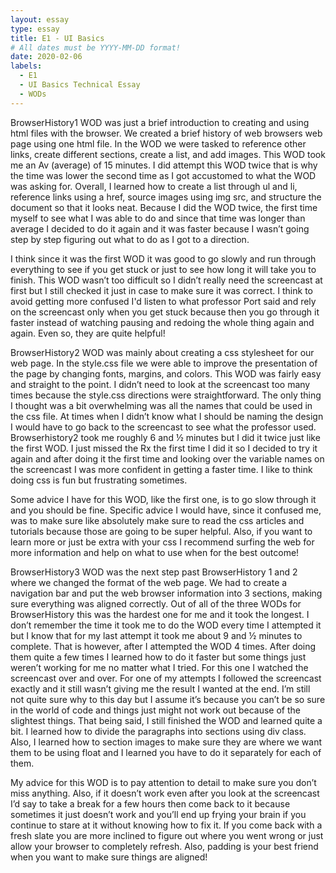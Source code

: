 ```yaml
---
layout: essay
type: essay
title: E1 - UI Basics
# All dates must be YYYY-MM-DD format!
date: 2020-02-06
labels:
  - E1
  - UI Basics Technical Essay
  - WODs
---
```

BrowserHistory1 WOD was just a brief introduction to creating and using html files with the browser. We created a brief history of web browsers web page using one html file. In the WOD we were tasked to reference other links, create different sections, create a list, and add images. This WOD took me an Av (average) of 15 minutes. I did attempt this WOD twice that is why the time was lower the second time as I got accustomed to what the WOD was asking for. Overall, I learned how to create a list through ul and li,  reference links using a href, source images using img src, and structure the document so that it looks neat. Because I did the WOD twice, the first time myself to see what I was able to do and since that time was longer than average I decided to do it again and it was faster because I wasn’t going step by step figuring out what to do as I got to a direction. 

I think since it was the first WOD it was good to go slowly and run through everything to see if you get stuck or just to see how long it will take you to finish. This WOD wasn’t too difficult so I didn’t really need the screencast at first but I still checked it just in case to make sure it was correct. I think to avoid getting more confused I'd listen to what professor Port said and rely on the screencast only when you get stuck because then you go through it faster instead of watching pausing and redoing the whole thing again and again. Even so, they are quite helpful! 

BrowserHistory2 WOD was mainly about creating a css stylesheet for our web page. In the style.css file we were able to improve the presentation of the page by changing fonts, margins, and colors. This WOD was fairly easy and straight to the point. I didn’t need to look at the screencast too many times because the style.css directions were straightforward. The only thing I thought was a bit overwhelming was all the names that could be used in the css file. At times when I didn’t know what I should be naming the design I would have to go back to the screencast to see what the professor used. Browserhistory2 took me roughly 6 and ½ minutes but I did it twice just like the first WOD. I just missed the Rx the first time I did it so I decided to try it again and after doing it the first time and looking over the variable names on the screencast I was more confident in getting a faster time. I like to think doing css is fun but frustrating sometimes. 

Some advice I have for this WOD, like the first one, is to go slow through it and you should be fine. Specific advice I would have, since it confused me, was to make sure like absolutely make sure to read the css articles and tutorials because those are going to be super helpful. Also, if you want to learn more or just be extra with your css I recommend surfing the web for more information and help on what to use when for the best outcome! 

BrowserHistory3 WOD was the next step past BrowserHistory 1 and 2 where we changed the format of the web page. We had to create a navigation bar and put the web browser information into 3 sections, making sure everything was aligned correctly. Out of all of the three WODs for BrowserHistory this was the hardest one for me and it took the longest. I don’t remember the time it took me to do the WOD every time I attempted it but I know that for my last attempt it took me about 9 and ½ minutes to complete. That is however, after I attempted the WOD 4 times. After doing them quite a few times I learned how to do it faster but some things just weren’t working for me no matter what I tried. For this one I watched the screencast over and over. For one of my attempts I followed the screencast exactly and it still wasn’t giving me the result I wanted at the end. I’m still not quite sure why to this day but I assume it’s because you can’t be so sure in the world of code and things just might not work out because of the slightest things. That being said, I still finished the WOD and learned quite a bit. I learned how to divide the paragraphs into sections using div class. Also, I learned how to section images to make sure they are where we want them to be using float and I learned you have to do it separately for each of them. 

My advice for this WOD is to pay attention to detail to make sure you don’t miss anything. Also, if it doesn’t work even after you look at the screencast I’d say to take a break for a few hours then come back to it because sometimes it just doesn’t work and you’ll end up frying your brain if you continue to stare at it without knowing how to fix it. If you come back with a fresh slate you are more inclined to figure out where you went wrong or just allow your browser to completely refresh. Also, padding is your best friend when you want to make sure things are aligned!
